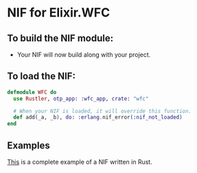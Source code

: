 # NIF for Elixir.WFC

## To build the NIF module:

- Your NIF will now build along with your project.

## To load the NIF:

```elixir
defmodule WFC do
  use Rustler, otp_app: :wfc_app, crate: "wfc"

  # When your NIF is loaded, it will override this function.
  def add(_a, _b), do: :erlang.nif_error(:nif_not_loaded)
end
```

## Examples

[This](https://github.com/rusterlium/NifIo) is a complete example of a NIF written in Rust.
